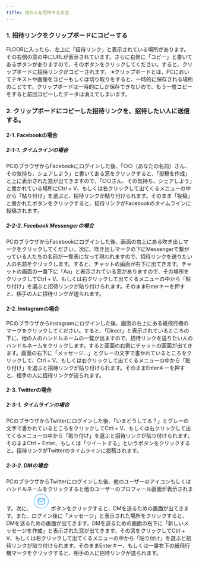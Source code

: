 ```yaml
---
title: 他の人を招待する方法
---
```


### 1. 招待リンクをクリップボードにコピーする
FLOORに入ったら、左上に「招待リンク」と表示されている場所があります。その右側の窓の中にURLが表示されています。さらに右側に「コピー」と書いてあるボタンがありますので、そのボタンをクリックしてください。すると、クリップボードに招待リンクがコピーされます。
※クリップボードとは、PCにおいてテキストや画像をコピーもしくは切り取りをすると、一時的に保存される場所のことです。クリップボードは一時的にしか保存できないので、もう一度コピーをすると前回コピーしたデータは消えてしまいます。
### 2. クリップボードにコピーした招待リンクを、招待したい人に送信する。
#### 2-1. Facebookの場合
##### 2-1-1. タイムラインの場合
PCのブラウザからFacebookにログインした後、「○○（あなたの名前）さん、その気持ち、シェアしよう」と書いてある窓をクリックすると、「投稿を作成」と上に表示された窓が出てきますので、「○○さん、その気持ち、シェアしよう」と書かれている場所にCtrl + V、もしくは右クリックして出てくるメニューの中から「貼り付け」を選ぶと、招待リンクが貼り付けられます。そのまま「投稿」と書かれたボタンをクリックすると、招待リンクがFacebookのタイムラインに投稿されます。
##### 2-2-2. Facebook Messengerの場合
PCのブラウザからFacebookにログインした後、画面の右上にある吹き出しマークをクリックしてください。次に、吹き出しマークの下にMessengerで繋がっている人たちの名前が一覧表になって現われますので、招待リンクを送りたい人の名前をクリックします。すると、チャットの画面が右下に出てきます。チャットの画面の一番下に「Aa」と表示されている窓がありますので、その場所をクリックしてCtrl + V、もしくは右クリックして出てくるメニューの中から「貼り付け」を選ぶと招待リンクが貼り付けられます。そのままEnterキーを押すと、相手の人に招待リンクが送られます。
#### 2-2. Instagramの場合
PCのブラウザからInstagramにログインした後、画面の右上にある紙飛行機のマークをクリックしてください。すると、「Direct」と表示されているところの下に、他の人のハンドルネームの一覧が出ますので、招待リンクを送りたい人のハンドルネームをクリックします。すると画面の右側にチャットの画面が出てきます。画面の右下に「メッセージ…」とグレーの文字で書かれているところをクリックして、Ctrl + V、もしくは右クリックして出てくるメニューの中から「貼り付け」を選ぶと招待リンクが貼り付けられます。そのままEnterキーを押すと、相手の人に招待リンクが送られます。
#### 2-3. Twitterの場合
##### 2-3-1. タイムラインの場合
PCのブラウザからTwitterにログインした後、「いまどうしてる？」とグレーの文字で書かれているところをクリックしてCtrl + V、もしくは右クリックして出てくるメニューの中から「貼り付け」を選ぶと招待リンクが貼り付けられます。そのままCtrl + Enter、もしくは「ツイートする」というボタンをクリックすると。招待リンクがTwitterのタイムラインに投稿されます。
##### 2-3-2. DMの場合
PCのブラウザからTwitterにログインした後、他のユーザーのアイコンもしくはハンドルネームをクリックすると他のユーザーのプロフィール画面が表示されます。次に、![](../../.vuepress/public/twitter_dm.png)ボタンをクリックすると、DMを送るための画面が出てきます。また、ログイン後に「メッセージ」と表示された場所をクリックすると、DMを送るための画面が出てきます。DMを送るための画面の右下に「新しいメッセージを作成」と表示された窓が出てきます。その窓をクリックしてCtrl + V、もしくは右クリックして出てくるメニューの中から「貼り付け」を選ぶと招待リンクが貼り付けられます。そのままEnterキー、もしくは一番右下の紙飛行機マークをクリックすると、相手の人に招待リンクが送られます。